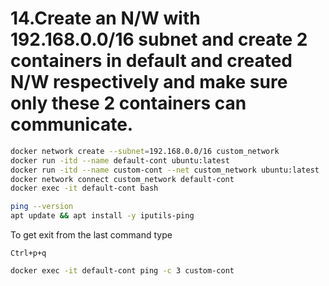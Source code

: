 # 14.Create an N/W with 192.168.0.0/16 subnet and create 2 containers in default and created N/W respectively and make sure only these 2 containers can communicate.
```sh
docker network create --subnet=192.168.0.0/16 custom_network
docker run -itd --name default-cont ubuntu:latest
docker run -itd --name custom-cont --net custom_network ubuntu:latest
docker network connect custom_network default-cont
docker exec -it default-cont bash
```
```sh
ping --version
apt update && apt install -y iputils-ping
```
To get exit from the last command type
```plaintext
Ctrl+p+q 
```
```sh
docker exec -it default-cont ping -c 3 custom-cont
```
